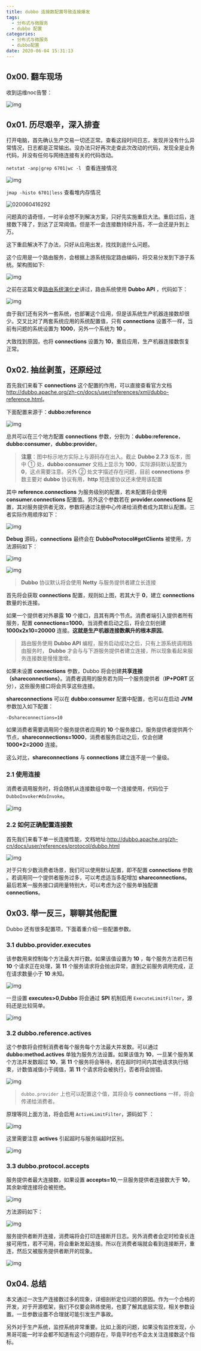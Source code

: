 ```yaml
---
title: dubbo 连接数配置导致连接爆发
tags:
  - 分布式与微服务
  - dubbo 配置
categories:
  - 分布式与微服务
  - dubbo配置
date: 2020-06-04 15:31:13
---
```


## 0x00. 翻车现场

收到运维noc告警：

![img](/images/0082zybply1gbqenpjnt7j30yq0higpo.jpg)

## 0x01. 历尽艰辛，深入排查

打开电脑，首先确认生产交易一切还正常。查看这段时间日志，发现并没有什么异常情况，日志都是正常输出。没办法只好再次走查此次改动的代码，发现全是业务代码，并没有任何与网络连接有关的代码改动。

`netstat -anp|grep 6701|wc -l `  查看连接情况

![img](/images/5911899802886.png)



`jmap -histo 6701|less` 查看堆内存情况

![020060416292](/images/20200604162924.png)

问题真的请奇怪，一时半会想不到解决方案，只好先实施重启大法。重启过后，连接数下降了，到达了正常阈值。但是不一会连接数持续升高，不一会还是升到上万。

这下重启解决不了办法，只好从应用出发，找找到底什么问题。

这个应用是一个路由服务，会根据上游系统指定路由编码，将交易分发到下游子系统。架构图如下:

![img](/images/0082zybply1gbr8va8yvhj30hm0ck3z8.jpg)

之前在这篇文章[路由系统演化史](https://mp.weixin.qq.com/s/Det95SU1u1dDH7nT_B1XEQ)讲过，路由系统使用 **Dubbo API** ，代码如下：

![img](/images/0082zybply1gbqenooa0ej314i0u0tf3.jpg)

由于我们还有另外一套系统，也部署这个应用，但是该系统生产机器连接数却很少。交叉比对了两套系统应用的系统配置值，只有 **connections** 设置不一样，当前有问题的系统设置为 **1000**，另外一个系统为 **10** 。

大致找到原因，也将 **connections** 设置为 **10**，重启应用，生产机器连接数恢复正常。

## 0x02. 抽丝剥茧，还原经过

首先我们来看下 **connections** 这个配置的作用，可以直接查看官方文档<http://dubbo.apache.org/zh-cn/docs/user/references/xml/dubbo-reference.html>。

下面配置来源于：**dubbo:reference**

![img](/images/0082zybply1gbpy5n5wfuj31m6078wp5.jpg)

总共可以在三个地方配置 **connections** 参数，分别为：**dubbo:reference**，**dubbo:consumer**，**dubbo:provider**。

> **注意**：图中标示地方实际上与源码存在出入。截止 **Dubbo 2.7.3** 版本，图中 ① 处，**dubbo:consumer** 文档上显示为 **100**，实际源码默认配置为 **0**，这点需要注意。另外 ② 处文字描述存在问题，目前 **connections** 参数主要对 **dubbo** 协议有用，**http** 短连接协议还未使用该配置

其中 **reference.connections** 为服务级别的配置，若未配置将会使用 **consumer.connections** 配置值。另外这个参数若在 **provider.connections** 配置，其对服务提供者无效，参数将通过注册中心传递给消费者成为其默认配置。三者实际作用顺序如下：

![img](/images/0082zybply1gbpxzrh8q4j31mc0u0hdt.jpg)

**Debug** 源码，**connections** 最终会在 **DubboProtocol#getClients** 被使用，方法源码如下：

![img](/images/0082zybply1gbqenq2xc6j31820cs76u.jpg)

![img](/images/0082zybply1gbqenma2pxj31au0u044x.jpg)

> **Dubbo** 协议默认将会使用 **Netty** 与服务提供者建立长连接

首先将会获取 **connections** 配置，规则如上图，若其大于 **0**，建立 **connections** 数量的长连接。

如果一个提供者对外暴露 **10** 个接口，且其有两个节点。消费者端引入提供者所有服务，配置 **connections=1000**。当消费者启动之后，将会立刻创建 **1000x2x10=20000** 连接。**这就是生产机器连接数飙升的根本原因**。

> 路由服务使用 **Dubbo API** 编程，服务启动成功之后，只有上游系统调用路由服务时， **Dubbo** 才会与与下游服务提供者建立连接，所以现象看起来服务连接数是慢慢激增。

如果未设置 **connections** 参数，Dubbo 将会创建**共享连接（shareconnections）**。消费者调用的服务若为同一个服务提供者（**IP+PORT** 区分），这些服务接口将会共享这些连接。

**shareconnections** 可以在 **dubbo:consumer** 配置中配置，也可以在启动 **JVM** 参数加入如下配置：

```
-Dshareconnections=10
```

如果消费者需要调用同个服务提供者应用的 **10** 个服务接口，服务提供者提供两个节点，**shareconnections=1000**，消费者服务启动之后，仅会创建 **1000\*2=2000** 连接。

这么对比，**shareconnections** 与 **connections** 建立连不是一个量级。

### 2.1 使用连接

消费者调用服务时，将会随机从连接数组中取一个连接使用，代码位于 `DubboInvoker#doInvoke`。

![img](/images/0082zybply1gbqenjpogfj30ph05zdgv.jpg)

### 2.2 如何正确配置连接数

首先我们来看下单一长连接性能，文档地址:<http://dubbo.apache.org/zh-cn/docs/user/references/protocol/dubbo.html>

![img](/images/0082zybply1gbq3md7d15j30m90cb43g.jpg)

对于只有少数消费者场景，我们可以使用默认配置，即不配置 **connections** 参数 。若调用同一个提供者服务过多，可以考虑适当多配增加 **shareconnections**。最后若某一服务接口调用量特别大，可以考虑为这个服务单独配置 **connections**。

## 0x03. 举一反三，聊聊其他配置

Dubbo 还有很多配置项，下面着重介绍一些配置参数。

### 3.1 dubbo.provider.executes

该参数用来控制每个方法最大并行数。如果该值设置为 **10** ，每个服务方法若已有 **10** 个请求正在处理，第 **11** 个服务请求将会抛出异常，直到之前服务调用完成，正在请求数量小于 **10** 未知。

![img](/images/0082zybply1gbq3z7a7mmj31nq074qat.jpg)

一旦设置 **executes>0**,**Dubbo** 将会通过 **SPI** 机制启用 `ExecuteLimitFilter`，源码还是比较简单。

![img](/images/0082zybply1gbqennntwoj30sg0fswhn.jpg)

### 3.2 dubbo.reference.actives

这个参数将会控制消费者每个服务每个方法最大并发数。可以通过 **dubbo:method.actives** 单独为服务方法设置。如果该值为 **10**，一旦某个服务某个方法并发数超过 **10**，第 **11** 个服务将会等待，若在超时时间内其他请求执行结束，计数值减值小于阈值，第 **11** 个请求将会被执行，否者将会抛错。

![img](https://tva1.sinaimg.cn/large/0082zybply1gbr8wael1dj31lw07qdgq.jpg)

> `dubbo.provider` 上也可以配置这个值，其将会与 **connections** 一样，将会传递给消费者。

原理等同上面方法，将会启用 `ActiveLimitFilter`，源码如下 ：

![img](/images/0082zybply1gbqenluvenj30rz0hsjv2.jpg)

这里需要注意 **actives** 引起超时与服务端超时区别。

![img](/images/0082zybply1gbqenlanqrj327f0u04gd.jpg)

### 3.3 dubbo.protocol.accepts

服务提供者最大连接数，如果设置 **accepts=10**,一旦服务提供者连接数大于 **10**，其余新增连接将会被拒绝。

![img](/images/0082zybply1gbq4mytke2j31gw07279o.jpg)

方法源码如下：

![img](/images/0082zybply1gbqemv4o7qj32780lkgrc.jpg)

服务提供者断开连接，消费端将会打印连接断开日志。另外消费者会定时检查长连接可用性，若不可用，将会重新发起连接。所以在消费者端就会看到连接断开，重连，然后又被服务提供者断开的现象。

![img](/images/0082zybply1gbqenms1eqj32dw0l87h5.jpg)

## 0x04. 总结

本文通过一次生产连接数过多的现象，详细剖析定位问题的原因。作为一个合格的开发，对于开源框架，我们不仅要会熟练使用，也要了解其底层实现，相关参数设置。一旦参数设置不合理就可能引发生产事故。

另外对于生产系统，监控系统非常重要。比如上面的问题，如果没有监控发现，小黑哥可能一时半会都不知道有这个问题存在，毕竟平时也不会太关注连接数这个指标。